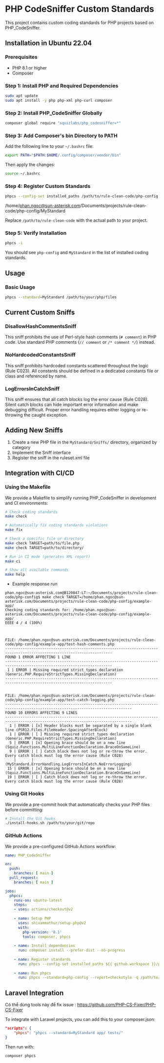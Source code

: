 # PHP CodeSniffer Custom Standards

This project contains custom coding standards for PHP projects based on PHP_CodeSniffer.

## Installation in Ubuntu 22.04

### Prerequisites

- PHP 8.1 or higher
- Composer

### Step 1: Install PHP and Required Dependencies

```bash
sudo apt update
sudo apt install -y php php-xml php-curl composer
```

### Step 2: Install PHP_CodeSniffer Globally

```bash
composer global require "squizlabs/php_codesniffer=*"
```

### Step 3: Add Composer's bin Directory to PATH

Add the following line to your `~/.bashrc` file:

```bash
export PATH="$PATH:$HOME/.config/composer/vendor/bin"
```

Then apply the changes:

```bash
source ~/.bashrc
```

### Step 4: Register Custom Standards

```bash
phpcs --config-set installed_paths /path/to/rule-clean-code/php-config
```

/home/phan.ngoc@sun-asterisk.com/Documents/projects/rule-clean-code/php-config/MyStandard

Replace `/path/to/rule-clean-code` with the actual path to your project.

### Step 5: Verify Installation

```bash
phpcs -i
```

You should see `php-config` and `MyStandard` in the list of installed coding standards.

## Usage

### Basic Usage

```bash
phpcs --standard=MyStandard /path/to/your/php/files
```

## Current Custom Sniffs

### DisallowHashCommentsSniff

This sniff prohibits the use of Perl-style hash comments (`# comment`) in PHP code. Use standard PHP comments (`// comment` or `/* comment */`) instead.

### NoHardcodedConstantsSniff

This sniff prohibits hardcoded constants scattered throughout the logic (Rule C023). All constants should be defined in a dedicated constants file or class and referenced by name.

### LogErrorsInCatchSniff

This sniff ensures that all catch blocks log the error cause (Rule C028). Silent catch blocks can hide important error information and make debugging difficult. Proper error handling requires either logging or re-throwing the caught exception.

## Adding New Sniffs

1. Create a new PHP file in the `MyStandard/Sniffs/` directory, organized by category
2. Implement the Sniff interface
3. Register the sniff in the ruleset.xml file

## Integration with CI/CD

### Using the Makefile

We provide a Makefile to simplify running PHP_CodeSniffer in development and CI environments:

```bash
# Check coding standards
make check

# Automatically fix coding standards violations
make fix

# Check a specific file or directory
make check TARGET=path/to/file.php
make check TARGET=path/to/directory/

# Run in CI mode (generates XML report)
make ci

# Show all available commands
make help
```

- Example response run
```
phan.ngoc@sun-asterisk.com@B120847-LT:~/Documents/projects/rule-clean-code/php-config$ make check TARGET=/home/phan.ngoc@sun-asterisk.com/Documents/projects/rule-clean-code/php-config/example-app/
Checking coding standards for: /home/phan.ngoc@sun-asterisk.com/Documents/projects/rule-clean-code/php-config/example-app/ 
EEEE 4 / 4 (100%)



FILE: /home/phan.ngoc@sun-asterisk.com/Documents/projects/rule-clean-code/php-config/example-app/test-hash-comments.php
-----------------------------------------------------------------------------------------------------------------------
FOUND 1 ERROR AFFECTING 1 LINE
-----------------------------------------------------------------------------------------------------------------------
 1 | ERROR | Missing required strict_types declaration (Generic.PHP.RequireStrictTypes.MissingDeclaration)
-----------------------------------------------------------------------------------------------------------------------


FILE: /home/phan.ngoc@sun-asterisk.com/Documents/projects/rule-clean-code/php-config/example-app/test-catch-logging.php
--------------------------------------------------------------------------------------------------------------------------------
FOUND 10 ERRORS AFFECTING 9 LINES
--------------------------------------------------------------------------------------------------------------------------------
  1 | ERROR | [x] Header blocks must be separated by a single blank line (PSR12.Files.FileHeader.SpacingAfterBlock)
  1 | ERROR | [ ] Missing required strict_types declaration (Generic.PHP.RequireStrictTypes.MissingDeclaration)
  5 | ERROR | [x] Opening brace should be on a new line (Squiz.Functions.MultiLineFunctionDeclaration.BraceOnSameLine)
  9 | ERROR | [ ] Catch block does not log or re-throw the error. Every catch block must log the error cause (Rule C028)
    |       |     (MyStandard.ErrorHandling.LogErrorsInCatch.NoErrorLogging)
 15 | ERROR | [x] Opening brace should be on a new line (Squiz.Functions.MultiLineFunctionDeclaration.BraceOnSameLine)
 19 | ERROR | [ ] Catch block does not log or re-throw the error. Every catch block must log the error cause (Rule C028)
```

### Using Git Hooks

We provide a pre-commit hook that automatically checks your PHP files before committing:

```bash
# Install the Git hooks
./install-hooks.sh /path/to/your/git/repo
```

### GitHub Actions

We provide a pre-configured GitHub Actions workflow:

```yaml
name: PHP_CodeSniffer

on:
  push:
    branches: [ main ]
  pull_request:
    branches: [ main ]

jobs:
  phpcs:
    runs-on: ubuntu-latest
    steps:
    - uses: actions/checkout@v2
    
    - name: Setup PHP
      uses: shivammathur/setup-php@v2
      with:
        php-version: '8.1'
        tools: composer, phpcs
        
    - name: Install dependencies
      run: composer install --prefer-dist --no-progress
      
    - name: Register standards
      run: phpcs --config-set installed_paths ${{ github.workspace }}/php-config
      
    - name: Run phpcs
      run: phpcs --standard=php-config --report=checkstyle -q /path/to/check | cs2pr
```

## Laravel Integration

Có thể dùng tools này để fix issue : https://github.com/PHP-CS-Fixer/PHP-CS-Fixer

To integrate with Laravel projects, you can add this to your composer.json:

```json
"scripts": {
    "phpcs": "phpcs --standard=MyStandard app/ tests/"
}
```

Then run with:

```bash
composer phpcs
```

